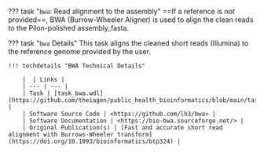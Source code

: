 <!-- if: theiameta -->
??? task "`bwa`: Read alignment to the assembly"
    ==If a reference is _not_ provided==, BWA (Burrow-Wheeler Aligner) is used to align the clean reads to the Pilon-polished assembly_fasta.
<!-- endif -->
<!-- if freyja -->
??? task "`bwa` Details"
    This task aligns the cleaned short reads (Illumina) to the reference genome provided by the user.
<!-- endif -->

    !!! techdetails "BWA Technical Details"
    
        |  | Links |
        | --- | --- |
        | Task | [task_bwa.wdl](https://github.com/theiagen/public_health_bioinformatics/blob/main/tasks/alignment/task_bwa.wdl) |
        | Software Source Code | <https://github.com/lh3/bwa> |
        | Software Documentation | <https://bio-bwa.sourceforge.net/> |
        | Original Publication(s) | [Fast and accurate short read alignment with Burrows-Wheeler transform](https://doi.org/10.1093/bioinformatics/btp324) |